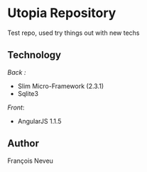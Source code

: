 Utopia Repository
=================
Test repo, used try things out with new techs

Technology
----------
 *Back :*
 - Slim Micro-Framework (2.3.1)
 - Sqlite3

*Front*:
 - AngularJS 1.1.5

Author
------
François Neveu

